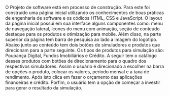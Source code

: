O Projeto de software está em processo de construção. Para este foi construído uma página inicial utilizando os conhecimentos de boas práticas de engenharia de software e os códicos HTML, CSS e JavaScript. O layout da página inicial possui em sua interface alguns componentes como: menu de navegação lateral, ícones do menu com animação, seção de conteúdo destaque para os produtos e otimização para mobile. 
Além disso, na parte superior da página tem barra de pesquisa ao lado a imagem do logotipo. Abaixo junto ao conteúdo tem dois botões de simuladores e produtos que direcionam para a parte seguinte. Os tipos de produtos para simulação são: Poupança Digital, Fundos Imobiliários e Crédito. 
A seguir tem o catálogo desses produtos com botões de direcionamento para o quadro dos respectivos simuladores. Assim o usuário é direcionado a escolher na barra de opções o produto, colocar os  valores, período mensal e a taxa de rendimento. Após isto clica em fazer o orçamento das aplicações financeiras e crédito.
Porfim, o usuário tem a opção de começar a investir para gerar o resultado da simulação.






